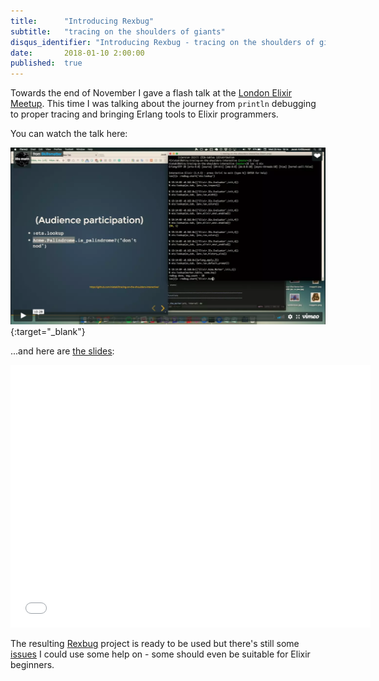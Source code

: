 ```yaml
---
title:      "Introducing Rexbug"
subtitle:   "tracing on the shoulders of giants"
disqus_identifier: "Introducing Rexbug - tracing on the shoulders of giants"
date:       2018-01-10 2:00:00
published:  true
---
```


Towards the end of November I gave a flash talk at the
[London Elixir Meetup](https://www.meetup.com/Elixir-London/).
This time I was talking about the journey from `println` debugging to 
proper tracing and bringing Erlang tools to Elixir programmers.

You can watch the talk here:

[![talk thumbnail](/img/rexbug-talk.png)](https://skillsmatter.com/skillscasts/11258-tracing-on-the-shoulders-of-giants){:target="_blank"}

...and here are [the slides](http://slides.com/nietaki/tracing-on-the-shoulders-of-giants):

<iframe src="//slides.com/nietaki/tracing-on-the-shoulders-of-giants/embed?style=light" width="576" height="420" scrolling="no" frameborder="0" webkitallowfullscreen mozallowfullscreen allowfullscreen></iframe>

The resulting [Rexbug](https://github.com/nietaki/rexbug) project is ready to
be used but there's still some [issues](https://github.com/nietaki/rexbug/issues)
I could use some help on - some should even be suitable for Elixir beginners.
